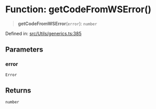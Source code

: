 # Function: getCodeFromWSError()

> **getCodeFromWSError**(`error`): `number`

Defined in: [src/Utils/generics.ts:385](https://github.com/Fokusdotid/bail/blob/dad8cbc7bd41e0c17126095b0fc017b92c3d85cf/src/Utils/generics.ts#L385)

## Parameters

### error

`Error`

## Returns

`number`
